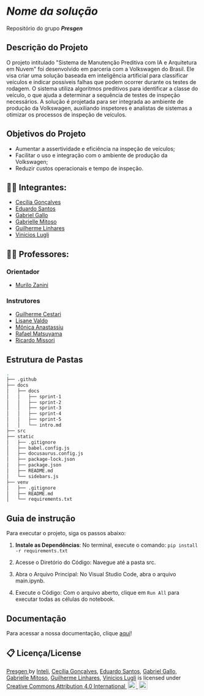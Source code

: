 # _Nome da solução_
Repositório do grupo _**Presgen**_

## Descrição do Projeto
O projeto intitulado "Sistema de Manutenção Preditiva com IA e Arquitetura em Nuvem" foi desenvolvido em parceria com a Volkswagen do Brasil. Ele visa criar uma solução baseada em inteligência artificial para classificar veículos e indicar possíveis falhas que podem ocorrer durante os testes de rodagem. O sistema utiliza algoritmos preditivos para identificar a classe do veículo, o que ajuda a determinar a sequência de testes de inspeção necessários. A solução é projetada para ser integrada ao ambiente de produção da Volkswagen, auxiliando inspetores e analistas de sistemas a otimizar os processos de inspeção de veículos.

## Objetivos do Projeto
- Aumentar a assertividade e eficiência na inspeção de veículos;
- Facilitar o uso e integração com o ambiente de produção da Volkswagen;
- Reduzir custos operacionais e tempo de inspeção.

## 👨‍🎓 Integrantes: 
- <a href="https://www.linkedin.com/in/cec%C3%ADlia-alonso-gon%C3%A7alves-3aa4bb271/">Cecilia Gonçalves</a>
- <a href="https://www.linkedin.com/in/eduardo-henrique-dos-santos/">Eduardo Santos</a>
- <a href="https://www.linkedin.com/in/gabriel-gallo-m-coutinho-443809232/">Gabriel Gallo</a>
- <a href="https://www.linkedin.com/in/gabrielle-mitoso/">Gabrielle Mitoso</a>
- <a href="https://www.linkedin.com/in/guilherme-ferreira-linhares-8638411a1/">Guilherme Linhares</a>
- <a href="https://www.linkedin.com/in/vinicioslugli/">Vinicios Lugli</a>

## 👩‍🏫 Professores:
### Orientador
- <a href="https://www.linkedin.com/in/murilo-zanini-de-carvalho-0980415b/">Murilo Zanini</a>
### Instrutores
- <a href="https://www.linkedin.com/in/gui-cestari/">Guilherme Cestari</a>
- <a href="https://www.linkedin.com/in/lisane-valdo/">Lisane Valdo</a> 
- <a href="https://www.linkedin.com/in/monica-anastassiu-d-sc-2568522/">Mônica Anastassiu</a>
- <a href="https://www.linkedin.com/in/rafaelmatsuyama/">Rafael Matsuyama</a> 
- <a href="https://www.linkedin.com/in/ricardo-jos%C3%A9-missori/">Ricardo Missori</a>

## Estrutura de Pastas
```bash
.
├── .github
├── docs
│   ├── docs
│   │   ├── sprint-1
│   │   ├── sprint-2
│   │   ├── sprint-3
│   │   ├── sprint-4
│   │   ├── sprint-5
│   │   └── intro.md
├── src
├── static
│   ├── .gitignore
│   ├── babel.config.js
│   ├── docusaurus.config.js
│   ├── package-lock.json
│   ├── package.json
│   ├── README.md
│   └── sidebars.js
├── venv
│   ├── .gitignore
│   ├── README.md
│   └── requirements.txt
````

## Guia de instrução 

Para executar o projeto, siga os passos abaixo:
1. **Instale as Dependências**: No terminal, execute o comando: `pip install -r requirements.txt`

2. Acesse o Diretório do Código: Navegue até a pasta src.

3. Abra o Arquivo Principal: No Visual Studio Code, abra o arquivo main.ipynb.

4. Execute o Código: Com o arquivo aberto, clique em `Run All` para executar todas as células do notebook.
   
## Documentação

Para acessar a nossa documentação, clique [aqui](https://inteli-college.github.io/2024-2A-T08-EC07-G02/)!

## 📋 Licença/License

<div xmlns:cc="http://creativecommons.org/ns#" xmlns:dct="http://purl.org/dc/terms/">
    <a property="dct:title" rel="cc:attributionURL" href="https://github.com/Inteli-College/2024-2A-T08-EC07-G02/">
        Presgen
    </a>
    <span>
        by
    </span>
    <span property="cc:attributionName">
        <a href="https://www.inteli.edu.br/">Inteli</a>,
        <a href="https://www.linkedin.com/in/cec%C3%ADlia-alonso-gon%C3%A7alves-3aa4bb271/">Cecília Gonçalves</a>,
        <a href="https://www.linkedin.com/in/eduardo-henrique-dos-santos/">Eduardo Santos</a>,
        <a href="https://www.linkedin.com/in/gabriel-gallo-m-coutinho-443809232/">Gabriel Gallo</a>,
        <a href="https://www.linkedin.com/in/gabrielle-mitoso/">Gabrielle Mitoso</a>,
        <a href="https://www.linkedin.com/in/guilherme-ferreira-linhares-8638411a1/">Guilherme Linhares</a>,
        <a href="https://www.linkedin.com/in/vinicioslugli/">Vinicios Lugli</a>
    </span> 
    <span>
        is licensed under
    </span>
    <a href="https://creativecommons.org/licenses/by/4.0/?ref=chooser-v1" target="_blank" rel="license noopener noreferrer" style="display:inline-block;">
        Creative Commons Attribution 4.0 International
        <img style="height:22px!important;margin-left:3px;vertical-align:text-bottom;" src="https://mirrors.creativecommons.org/presskit/icons/cc.svg?ref=chooser-v1" alt="Creative Commons">
        <img style="height:22px!important;margin-left:3px;vertical-align:text-bottom;" src="https://mirrors.creativecommons.org/presskit/icons/by.svg?ref=chooser-v1" alt="Attribution">
    </a>
</div>
